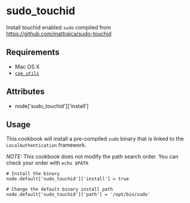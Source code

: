 sudo_touchid
=========================
Install touchid enabled `sudo` compiled from https://github.com/mattrajca/sudo-touchid

Requirements
------------
* Mac OS X
* [`cpe_utils`](https://github.com/facebook/IT-CPE/tree/master/chef/cookbooks/cpe_utils)

Attributes
----------
* node['sudo_touchid']['install']

Usage
-----
This cookbook will install a pre-compiled `sudo` binary that is linked to the `LocalAuthentication` framework. 

_NOTE:_ This cookbook does not modify the path search order. You can check your order with `echo $PATH`

    # Install the binary
    node.default['sudo_touchid']['install'] = true

    # Change the default binary install path
    node.default['sudo_touchid']['path'] = '/opt/bin/sudo'
